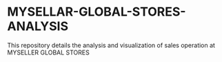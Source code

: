 # MYSELLAR-GLOBAL-STORES-ANALYSIS
This repository details the analysis and visualization of sales operation at  MYSELLER GLOBAL STORES
